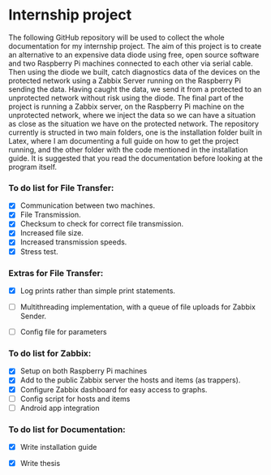 # Internship project

The following GitHub repository will be used to collect the whole documentation for my internship project. The aim of this project is to create an alternative to an expensive data diode using free, open source software and two Raspberry Pi machines connected to each other via serial cable. Then using the diode we built, catch diagnostics data of the devices on the protected network using a Zabbix Server running on the Raspberry Pi sending the data. Having caught the data, we send it from a protected to an unprotected network without risk using the diode. The final part of the project is running a Zabbix server, on the Raspberry Pi machine on the unprotected network, where we inject the data so we can have a situation as close as the situation we have on the protected network.
The repository currently is structed in two main folders, one is the installation folder built in Latex, where I am documenting a full guide on how to get the project running, and the other folder with the code mentioned in the installation guide. It is suggested that you read the documentation before looking at the program itself. 

### To do list for File Transfer:
- [x] Communication between two machines.
- [x] File Transmission.
- [x] Checksum to check for correct file transmission.
- [x] Increased file size.
- [x] Increased transmission speeds.
- [x] Stress test.
### Extras for File Transfer:
- [x] Log prints rather than simple print statements.
- [ ] Multithreading implementation, with a queue of file uploads for Zabbix Sender.
- [ ] Config file for parameters


### To do list for Zabbix:
- [X] Setup on both Raspberry Pi machines
- [X] Add to the public Zabbix server the hosts and items (as trappers).
- [X] Configure Zabbix dashboard for easy access to graphs.
- [ ] Config script for hosts and items
- [ ] Android app integration

### To do list for Documentation:
- [x] Write installation guide
- [X] Write thesis

